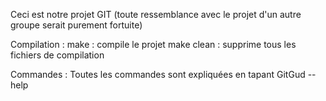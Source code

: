 Ceci est notre projet GIT (toute ressemblance avec le projet d'un autre groupe serait purement fortuite)


Compilation :
    make : compile le projet
    make clean : supprime tous les fichiers de compilation

Commandes :
    Toutes les commandes sont expliquées en tapant GitGud --help
